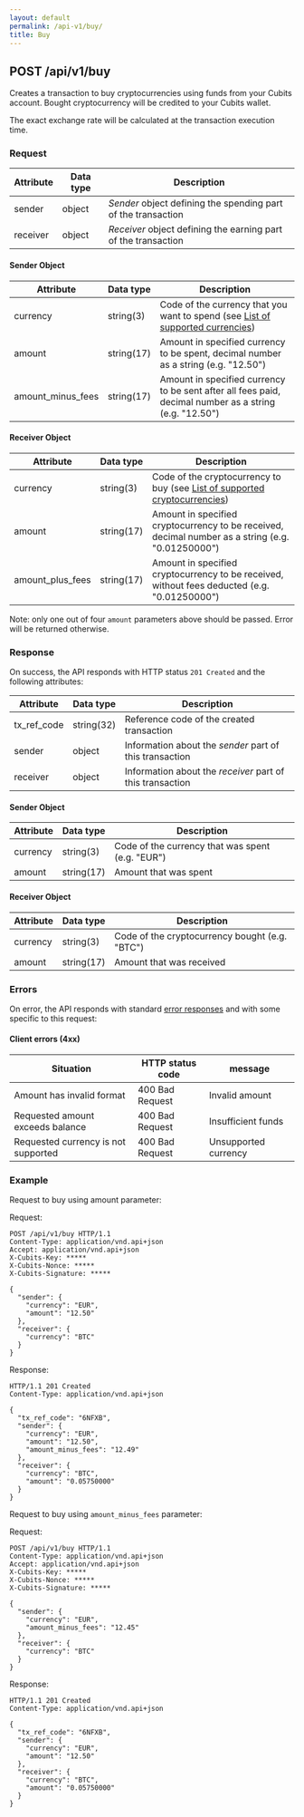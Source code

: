 ```yaml
---
layout: default
permalink: /api-v1/buy/
title: Buy
---
```

## POST /api/v1/buy

Creates a transaction to buy cryptocurrencies using funds from your Cubits account. Bought cryptocurrency will be credited to your Cubits wallet.

The exact exchange rate will be calculated at the transaction execution time.

### Request

Attribute   | Data type   | Description
------------|-------------|--------------
sender      | object      | *Sender* object defining the spending part of the transaction
receiver    | object      | *Receiver* object defining the earning part of the transaction

#### Sender Object

Attribute         | Data type   | Description
------------------|-------------|--------------
currency          | string(3)   | Code of the currency that you want to spend (see [List of supported currencies](/appendices/#supported_fiat_currencies))
amount            | string(17)  | Amount in specified currency to be spent, decimal number as a string (e.g. "12.50")
amount_minus_fees | string(17)  | Amount in specified currency to be sent after all fees paid, decimal number as a string (e.g. "12.50")

#### Receiver Object

Attribute   | Data type   | Description
------------|-------------|--------------
currency    | string(3)   | Code of the cryptocurrency to buy (see [List of supported cryptocurrencies](/appendices/#supported_cryptocurrencies))
amount            | string(17)  | Amount in specified cryptocurrency to be received, decimal number as a string (e.g. "0.01250000")
amount_plus_fees  | string(17)  | Amount in specified cryptocurrency to be received, without fees deducted (e.g. "0.01250000")

Note: only one out of four `amount` parameters above should be passed. Error will be returned otherwise.

### Response

On success, the API responds with HTTP status `201 Created` and the following attributes:

Attribute   | Data type   | Description
------------|-------------|--------------
tx_ref_code | string(32)  | Reference code of the created transaction
sender      | object      | Information about the *sender* part of this transaction
receiver    | object      | Information about the *receiver* part of this transaction

#### Sender Object

Attribute   | Data type   | Description
------------|-------------|--------------
currency    | string(3)   | Code of the currency that was spent (e.g. "EUR")
amount      | string(17)  | Amount that was spent

#### Receiver Object

Attribute   | Data type   | Description
------------|-------------|--------------
currency    | string(3)   | Code of the cryptocurrency bought (e.g. "BTC")
amount      | string(17)  | Amount that was received


### Errors

On error, the API responds with standard [error responses](/request_response/#error_responses) and with some specific to this request:

#### Client errors (4xx)

Situation                           | HTTP status code  | message
------------------------------------|-------------------|-------------
Amount has invalid format           | 400 Bad Request   | Invalid amount
Requested amount exceeds balance    | 400 Bad Request   | Insufficient funds
Requested currency is not supported | 400 Bad Request   | Unsupported currency

### Example

Request to buy using amount parameter:

Request:
```
POST /api/v1/buy HTTP/1.1
Content-Type: application/vnd.api+json
Accept: application/vnd.api+json
X-Cubits-Key: *****
X-Cubits-Nonce: *****
X-Cubits-Signature: *****

{
  "sender": {
    "currency": "EUR",
    "amount": "12.50"
  },
  "receiver": {
    "currency": "BTC"
  }
}
```

Response:
```
HTTP/1.1 201 Created
Content-Type: application/vnd.api+json

{
  "tx_ref_code": "6NFXB",
  "sender": {
    "currency": "EUR",
    "amount": "12.50",
    "amount_minus_fees": "12.49"
  },
  "receiver": {
    "currency": "BTC",
    "amount": "0.05750000"
  }
}
```

Request to buy using `amount_minus_fees` parameter:

Request:
```
POST /api/v1/buy HTTP/1.1
Content-Type: application/vnd.api+json
Accept: application/vnd.api+json
X-Cubits-Key: *****
X-Cubits-Nonce: *****
X-Cubits-Signature: *****

{
  "sender": {
    "currency": "EUR",
    "amount_minus_fees": "12.45"
  },
  "receiver": {
    "currency": "BTC"
  }
}
```

Response:
```
HTTP/1.1 201 Created
Content-Type: application/vnd.api+json

{
  "tx_ref_code": "6NFXB",
  "sender": {
    "currency": "EUR",
    "amount": "12.50"
  },
  "receiver": {
    "currency": "BTC",
    "amount": "0.05750000"
  }
}
```
